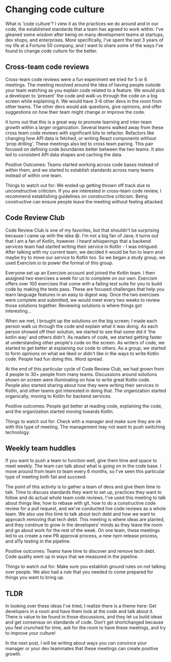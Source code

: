 # Changing code culture

What is 'code culture'? I view it as the practices we do around and in our code, the established standards that a team has agreed to work within. I've gleaned some wisdom after being on many development teams at startups, dev shops, and enterprises. More specifically, I've spent the last 3 years of my life at a Fortune 50 company, and I want to share some of the ways I've found to change code culture for the better.

## Cross-team code reviews

Cross-team code reviews were a fun experiment we tried for 5 or 6 meetings. The meeting revolved around the idea of having people outside your team watching as you explain code related to a feature. We would pick a developer to 'present' the code and walk us through the code on a big screen while explaining it. We would have 3-6 other devs in the room from other teams. The other devs would ask questions, give opinions, and offer suggestions on how their team might change or improve the code.

It turns out that this is a great way to promote learning and inter-team growth within a larger organization. Several teams walked away from these cross team code reviews with significant bits to refactor. Refactors like changing how API data is fetched, or writing React components without 'prop drilling'. These meetings also led to cross team pairing. This pair focused on defining code boundaries better between the two teams. It also led to consistent API data shapes and caching the data.

Positive Outcomes: Teams started working across code bases instead of within them, and we started to establish standards across many teams instead of within one team.

Things to watch out for: We ended up getting thrown off track due to unconstructive criticism. If you are interested in cross-team code review, I recommend establishing guidelines on constructive criticism. Being constructive can ensure people leave the meeting without feeling attacked.

## Code Review Club

Code Review Club is one of my favorites, but that shouldn't be surprising because I came up with the idea 😆. I'm not a big fan of Java; it turns out that I am a fan of Kotlin, however. I heard whisperings that a backend services team had started writing their service in Kotlin - I was intrigued. After talking with my current team, we decided it would be fun to learn and maybe try to move our service to Kotlin too. So we began a study group, we used Exercism.io to power the format of this group.

Everyone set up an Exercism account and joined the Kotlin team. I then assigned two exercises a week for us to complete on our own. Exercism offers over 100 exercises that come with a failing test suite for you to build code by making the tests pass. These are focused challenges that help you learn language features in an easy to digest way. Once the two exercises were complete and submitted, we would meet every two weeks to review those solutions together. Reviewing solutions is where things got interesting...

When we met, I brought up the solutions on the big screen; I made each person walk us through the code and explain what it was doing. As each person showed off their solution, we started to see that some did it 'the kotlin way' and others didn't. As readers of code, we started getting faster at understanding other people's code on the screen. As writers of code, we started to get better at explaining our code to others. As a group, we started to form opinions on what we liked or didn't like in the ways to write Kotlin code. People had fun doing this. Word spread.

At the end of this particular cycle of Code Review Club, we had grown from 4 people to 30+ people from many teams. Discussions around solutions shown on screen were illuminating on how to write great Kotlin code. People also started sharing about how they were writing their services in Kotlin, and other teams got interested in doing that. The organization started organically, moving to Kotlin for backend services.

Positive outcomes: People got better at reading code, explaining the code, and the organization started moving towards Kotlin.

Things to watch out for: Check with a manager and make sure they are ok with this type of meeting. The management may not want to push switching technology.

## Weekly team huddles

If you want to push a team to function well, give them time and space to meet weekly. The team can talk about what is going on in the code base. I move around from team to team every 6 months, so I've seen this particular type of meeting both fail and succeed.

The point of this activity is to gather a team of devs and give them time to talk. Time to discuss standards they want to set up, practices they want to follow and do actual whole team code reviews. I've used this meeting to talk about things like; how to rebase with git, how to do a constructive code review for a pull request, and we've conducted live code reviews as a whole team. We also use this time to talk about tech debt and how we want to approach removing that tech debt. This meeting is where ideas are planted, and they continue to grow in the developers' minds as they leave the room and go about work for the rest of the week. On one team, these meetings led to us create a new PR approval process, a new npm release process, and a11y testing in the pipeline.

Positive outcomes: Teams have time to discover and remove tech debt. Code quality went up in ways that we measured in the pipeline.

Things to watch out for: Make sure you establish ground rules on not talking over people. We also had a rule that you needed to come prepared for things you want to bring up.

## TLDR

In looking over these ideas I've tried, I realize there is a theme here: Get developers in a room and have them look at the code and talk about it. There is value to be found in those discussions, and they let us build ideas and get consensus on standards of code. Don't get shortchanged because you feel crunched for time, ask for the room to have these meetings, and try to improve your culture!

In the next post, I will be writing about ways you can convince your manager or your dev teammates that these meetings can create positive growth.
